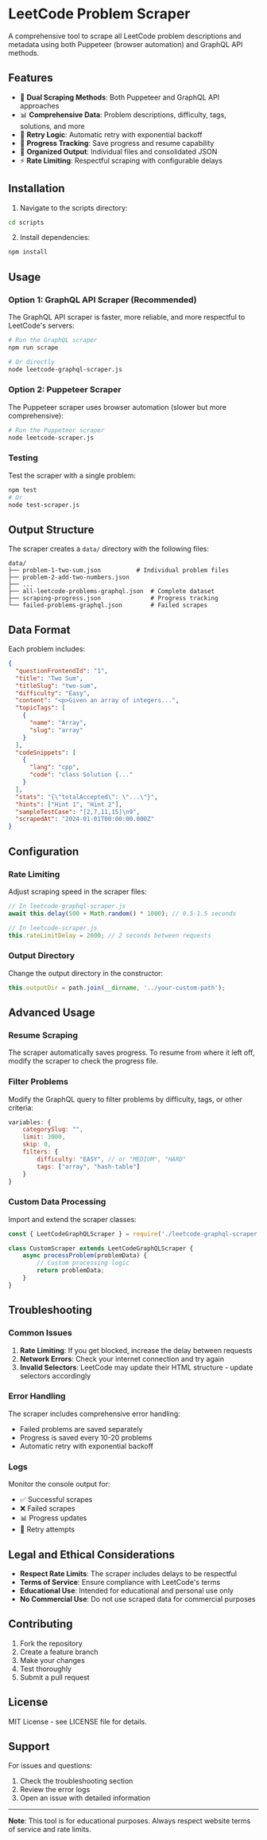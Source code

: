 # LeetCode Problem Scraper

A comprehensive tool to scrape all LeetCode problem descriptions and metadata using both Puppeteer (browser automation) and GraphQL API methods.

## Features

- 🚀 **Dual Scraping Methods**: Both Puppeteer and GraphQL API approaches
- 📊 **Comprehensive Data**: Problem descriptions, difficulty, tags, solutions, and more
- 🔄 **Retry Logic**: Automatic retry with exponential backoff
- 💾 **Progress Tracking**: Save progress and resume capability
- 📁 **Organized Output**: Individual files and consolidated JSON
- ⚡ **Rate Limiting**: Respectful scraping with configurable delays

## Installation

1. Navigate to the scripts directory:
```bash
cd scripts
```

2. Install dependencies:
```bash
npm install
```

## Usage

### Option 1: GraphQL API Scraper (Recommended)

The GraphQL API scraper is faster, more reliable, and more respectful to LeetCode's servers:

```bash
# Run the GraphQL scraper
npm run scrape

# Or directly
node leetcode-graphql-scraper.js
```

### Option 2: Puppeteer Scraper

The Puppeteer scraper uses browser automation (slower but more comprehensive):

```bash
# Run the Puppeteer scraper
node leetcode-scraper.js
```

### Testing

Test the scraper with a single problem:

```bash
npm test
# Or
node test-scraper.js
```

## Output Structure

The scraper creates a `data/` directory with the following files:

```
data/
├── problem-1-two-sum.json          # Individual problem files
├── problem-2-add-two-numbers.json
├── ...
├── all-leetcode-problems-graphql.json  # Complete dataset
├── scraping-progress.json              # Progress tracking
└── failed-problems-graphql.json        # Failed scrapes
```

## Data Format

Each problem includes:

```json
{
  "questionFrontendId": "1",
  "title": "Two Sum",
  "titleSlug": "two-sum",
  "difficulty": "Easy",
  "content": "<p>Given an array of integers...",
  "topicTags": [
    {
      "name": "Array",
      "slug": "array"
    }
  ],
  "codeSnippets": [
    {
      "lang": "cpp",
      "code": "class Solution {..."
    }
  ],
  "stats": "{\"totalAccepted\": \"...\"}",
  "hints": ["Hint 1", "Hint 2"],
  "sampleTestCase": "[2,7,11,15]\n9",
  "scrapedAt": "2024-01-01T00:00:00.000Z"
}
```

## Configuration

### Rate Limiting

Adjust scraping speed in the scraper files:

```javascript
// In leetcode-graphql-scraper.js
await this.delay(500 + Math.random() * 1000); // 0.5-1.5 seconds

// In leetcode-scraper.js
this.rateLimitDelay = 2000; // 2 seconds between requests
```

### Output Directory

Change the output directory in the constructor:

```javascript
this.outputDir = path.join(__dirname, '../your-custom-path');
```

## Advanced Usage

### Resume Scraping

The scraper automatically saves progress. To resume from where it left off, modify the scraper to check the progress file.

### Filter Problems

Modify the GraphQL query to filter problems by difficulty, tags, or other criteria:

```javascript
variables: {
    categorySlug: "",
    limit: 3000,
    skip: 0,
    filters: {
        difficulty: "EASY", // or "MEDIUM", "HARD"
        tags: ["array", "hash-table"]
    }
}
```

### Custom Data Processing

Import and extend the scraper classes:

```javascript
const { LeetCodeGraphQLScraper } = require('./leetcode-graphql-scraper');

class CustomScraper extends LeetCodeGraphQLScraper {
    async processProblem(problemData) {
        // Custom processing logic
        return problemData;
    }
}
```

## Troubleshooting

### Common Issues

1. **Rate Limiting**: If you get blocked, increase the delay between requests
2. **Network Errors**: Check your internet connection and try again
3. **Invalid Selectors**: LeetCode may update their HTML structure - update selectors accordingly

### Error Handling

The scraper includes comprehensive error handling:
- Failed problems are saved separately
- Progress is saved every 10-20 problems
- Automatic retry with exponential backoff

### Logs

Monitor the console output for:
- ✅ Successful scrapes
- ❌ Failed scrapes
- 📊 Progress updates
- 🔄 Retry attempts

## Legal and Ethical Considerations

- **Respect Rate Limits**: The scraper includes delays to be respectful
- **Terms of Service**: Ensure compliance with LeetCode's terms
- **Educational Use**: Intended for educational and personal use only
- **No Commercial Use**: Do not use scraped data for commercial purposes

## Contributing

1. Fork the repository
2. Create a feature branch
3. Make your changes
4. Test thoroughly
5. Submit a pull request

## License

MIT License - see LICENSE file for details.

## Support

For issues and questions:
1. Check the troubleshooting section
2. Review the error logs
3. Open an issue with detailed information

---

**Note**: This tool is for educational purposes. Always respect website terms of service and rate limits.
